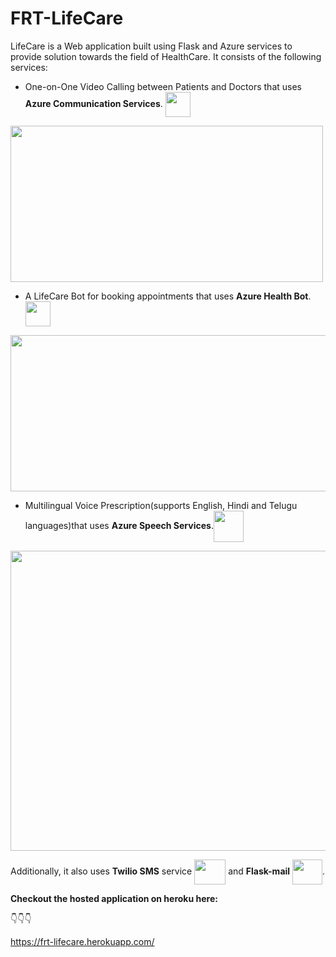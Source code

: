# FRT-LifeCare

LifeCare is a Web application built using Flask and Azure services to provide solution towards the field of HealthCare. It consists of the following services:

- One-on-One Video Calling between Patients and Doctors that uses **Azure Communication Services**. <img src="https://docs.microsoft.com/en-us/answers/topics/101418/icon.html?t=879571" width=40px height=40px align=center>
<img src="https://ifi.tech/wp-content/uploads/2020/12/croppted-ACS-1600940197471-1200x600.jpg" width=500px height=250px align=center>

- A LifeCare Bot for booking appointments that uses **Azure Health Bot**. <img src="https://www.t3solutions.co.in/images/Bot.png" width=40px height=40px align=center>
  
<img src="https://miro.medium.com/max/875/1*iGdFJTHMIG79N2HChWaooQ.gif" width=600px height=250px align=center>

- Multilingual Voice Prescription(supports English, Hindi and Telugu languages)that uses **Azure Speech Services**.<img src="https://images.squarespace-cdn.com/content/v1/5a4908d949fc2b8e312bdf53/1518166057021-0GJ15P9C7Y6LBFJT2J12/speech.png?format=750w" width=48px height=50px align=center>
<img src="https://techcommunity.microsoft.com/t5/image/serverpage/image-id/283589i6DBE3A398EA0E66F" width=800px height=480px align=center>

Additionally, it also uses **Twilio SMS** service <img src="https://logowik.com/content/uploads/images/twilio2236.jpg" width=50px height=40px align=center> and **Flask-mail** <img src="https://www.pngfind.com/pngs/m/104-1044449_python-logo-clipart-drawing-flask-python-hd-png.png" width=48px height=40px align=center>.

**Checkout the hosted application on heroku here:**

👇👇👇

https://frt-lifecare.herokuapp.com/
